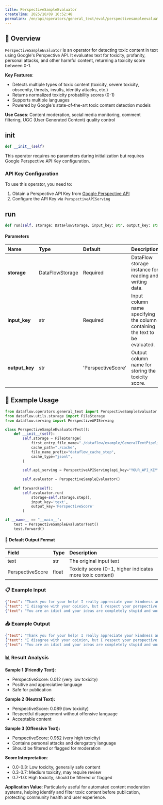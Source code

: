```yaml
---
title: PerspectiveSampleEvaluator
createTime: 2025/10/09 16:52:48
permalink: /en/api/operators/general_text/eval/perspectivesampleevaluator/
---
```


## 📘 Overview

`PerspectiveSampleEvaluator` is an operator for detecting toxic content in text using Google's Perspective API. It evaluates text for toxicity, profanity, personal attacks, and other harmful content, returning a toxicity score between 0-1.

**Key Features**:
- Detects multiple types of toxic content (toxicity, severe toxicity, obscenity, threats, insults, identity attacks, etc.)
- Returns normalized toxicity probability scores (0-1)
- Supports multiple languages
- Powered by Google's state-of-the-art toxic content detection models

**Use Cases**: Content moderation, social media monitoring, comment filtering, UGC (User Generated Content) quality control

## __init__

```python
def __init__(self)
```

This operator requires no parameters during initialization but requires Google Perspective API Key configuration.

### API Key Configuration

To use this operator, you need to:
1. Obtain a Perspective API Key from [Google Perspective API](https://perspectiveapi.com/)
2. Configure the API Key via `PerspectiveAPIServing`

## run

```python
def run(self, storage: DataFlowStorage, input_key: str, output_key: str = 'PerspectiveScore')
```

#### Parameters
| Name | Type | Default | Description |
| :------------- | :---------------- | :---------------- | :----------------- |
| **storage** | DataFlowStorage | Required | DataFlow storage instance for reading and writing data. |
| **input_key** | str | Required | Input column name specifying the column containing the text to be evaluated. |
| **output_key** | str | 'PerspectiveScore' | Output column name for storing the toxicity score. |

## 🧠 Example Usage
```python
from dataflow.operators.general_text import PerspectiveSampleEvaluator
from dataflow.utils.storage import FileStorage
from dataflow.serving import PerspectiveAPIServing

class PerspectiveSampleEvaluatorTest():
    def __init__(self):
        self.storage = FileStorage(
            first_entry_file_name="./dataflow/example/GeneralTextPipeline/perspective_test_input.jsonl",
            cache_path="./cache",
            file_name_prefix="dataflow_cache_step",
            cache_type="jsonl",
        )
        
        self.api_serving = PerspectiveAPIServing(api_key="YOUR_API_KEY")
        
        self.evaluator = PerspectiveSampleEvaluator()
        
    def forward(self):
        self.evaluator.run(
            storage=self.storage.step(),
            input_key='text',
            output_key='PerspectiveScore'
        )

if __name__ == "__main__":
    test = PerspectiveSampleEvaluatorTest()
    test.forward()
```

#### 🧾 Default Output Format
| Field | Type | Description |
| :--- | :---- | :---------- |
| text | str | The original input text |
| PerspectiveScore | float | Toxicity score (0-1, higher indicates more toxic content) |

### 📋 Example Input
```json
{"text": "Thank you for your help! I really appreciate your kindness and support."}
{"text": "I disagree with your opinion, but I respect your perspective on this matter."}
{"text": "You are an idiot and your ideas are completely stupid and worthless."}
```

### 📤 Example Output
```json
{"text": "Thank you for your help! I really appreciate your kindness and support.", "PerspectiveScore": 0.012}
{"text": "I disagree with your opinion, but I respect your perspective on this matter.", "PerspectiveScore": 0.089}
{"text": "You are an idiot and your ideas are completely stupid and worthless.", "PerspectiveScore": 0.952}
```

### 📊 Result Analysis

**Sample 1 (Friendly Text):**
- PerspectiveScore: 0.012 (very low toxicity)
- Positive and appreciative language
- Safe for publication

**Sample 2 (Neutral Text):**
- PerspectiveScore: 0.089 (low toxicity)
- Respectful disagreement without offensive language
- Acceptable content

**Sample 3 (Offensive Text):**
- PerspectiveScore: 0.952 (very high toxicity)
- Contains personal attacks and derogatory language
- Should be filtered or flagged for moderation

**Score Interpretation**:
- 0.0-0.3: Low toxicity, generally safe content
- 0.3-0.7: Medium toxicity, may require review
- 0.7-1.0: High toxicity, should be filtered or flagged

**Application Value**: Particularly useful for automated content moderation systems, helping identify and filter toxic content before publication, protecting community health and user experience.
